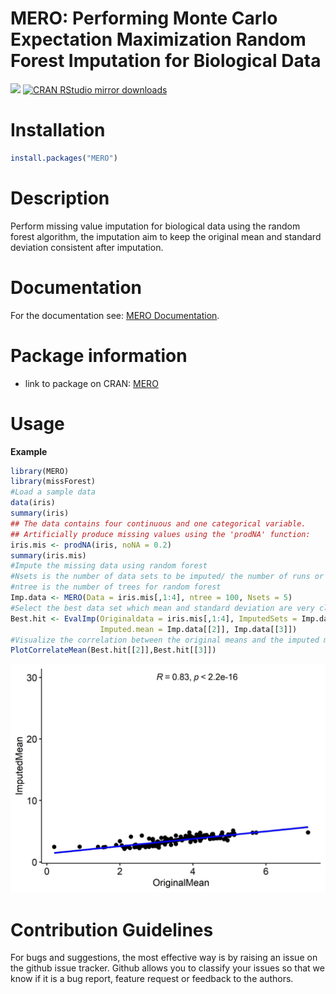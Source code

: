 # MERO: Performing Monte Carlo Expectation Maximization Random Forest Imputation for Biological Data

[![](https://www.r-pkg.org/badges/version/MERO?color=green)](https://CRAN.R-project.org/package=MERO) 
[![CRAN RStudio mirror downloads](https://cranlogs.r-pkg.org/badges/MERO)](https://CRAN.R-project.org/package=MERO) 

# Installation

```R
install.packages("MERO")
```

# Description

Perform missing value imputation for biological data using the random forest algorithm, the imputation aim to keep the original mean and standard deviation consistent after imputation.

# Documentation

For the documentation see: [MERO Documentation](https://cran.r-project.org/web/packages/MERO/MERO.pdf).

# Package information

- link to package on CRAN: [MERO](https://cran.r-project.org/package=MERO)

# Usage

**Example**

```R
library(MERO) 
library(missForest)
#Load a sample data 
data(iris)
summary(iris)
## The data contains four continuous and one categorical variable.
## Artificially produce missing values using the 'prodNA' function:
iris.mis <- prodNA(iris, noNA = 0.2)
summary(iris.mis)
#Impute the missing data using random forest 
#Nsets is the number of data sets to be imputed/ the number of runs or simulations
#ntree is the number of trees for random forest
Imp.data <- MERO(Data = iris.mis[,1:4], ntree = 100, Nsets = 5)
#Select the best data set which mean and standard deviation are very close to the original mean and standard deviation of the input data
Best.hit <- EvalImp(Originaldata = iris.mis[,1:4], ImputedSets = Imp.data[[1]],
                    Imputed.mean = Imp.data[[2]], Imp.data[[3]])
#Visualize the correlation between the original means and the imputed means of  the data sets
PlotCorrelateMean(Best.hit[[2]],Best.hit[[3]])
```
![](https://raw.githubusercontent.com/MohmedSoudy/datasharing/master/Corr.jpeg)

# Contribution Guidelines

For bugs and suggestions, the most effective way is by raising an issue on the github issue tracker. Github allows you to classify your issues so that we know if it is a bug report, feature request or feedback to the authors.
